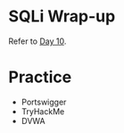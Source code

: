 # SQLi Wrap-up

Refer to [Day 10](https://github.com/Cyb0ts/100-Days-Of-Hacking/tree/main/MysticScripter/Day%2010).

# Practice

+ Portswigger
+ TryHackMe
+ DVWA
